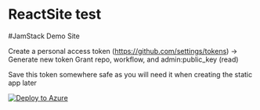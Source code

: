 # ReactSite test


#JamStack Demo Site

Create a personal access token (https://github.com/settings/tokens) -> Generate new token
    Grant repo, workflow, and admin:public_key (read)

Save this token somewhere safe as you will need it when creating the static app later

[![Deploy to Azure](https://aka.ms/deploytoazurebutton)](https://portal.azure.com/#create/Microsoft.Template/uri/https%3A%2F%2Fraw.githubusercontent.com%2Fanganti%2Fjamstack-demo%2F%2Fmaster%2Fdeploy%2Fazuredeploy.json)
